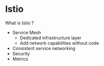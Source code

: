 # Istio

What is Istio ?

- Service Mesh
  - Dedicated infrastructure layer
  - Add network capabilities without code
- Consistent service networking
- Security
- Metrics

<!--
TODO: add Istio logo
-->

<!--
Open Source

A service mesh is a dedicated infrastructure layer that you can add to your applications. It allows you to transparently add capabilities like observability, traffic management, and security, without adding them to your own code.

Istio features:
  - Network features:
    - Routing
    - Retries
    - failovers: Redirect to region2 when region1 is down,
    - fault injection: Test resiliency of app
  - Security: service-to-service security including authentication, authorization, and encryption.
  - Load balancing
  - Metrics
Deployed with operator
-->